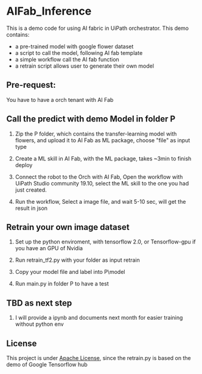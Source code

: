 # AIFab_Inference
This is a demo code for using AI fabric in UiPath orchestrator.
This demo contains:
- a pre-trained model with google flower dataset
- a script to call the model, following AI fab template 
- a simple workflow call the AI fab function
- a retrain script allows user to generate their own model

## Pre-request: 
You have to have a orch tenant with AI Fab

## Call the predict with demo Model in folder P
1. Zip the P folder, which contains the transfer-learning model with flowers, and upload it to AI Fab as ML package, choose "file" as input type
   
2. Create a ML skill in AI Fab, with the ML package, takes ~3min to finish deploy

3. Connect the robot to the Orch with AI Fab, Open the workflow with UiPath Studio community 19.10, select the ML skill to the one you had just created.

4. Run the workflow, Select a image file, and wait 5-10 sec, will get the result in json

## Retrain your own image dataset
1. Set up the python enviroment, with tensorflow 2.0, or Tensorflow-gpu if you have an GPU of Nvidia

2. Run retrain_tf2.py with your folder as input
retrain

3. Copy your model file and label into P\model

4. Run main.py in folder P to have a test

## TBD as next step
1. I will provide a ipynb and documents next month for easier training without python env

## License
This project is under [Apache License](http://www.apache.org/licenses/LICENSE-2.0), since the retrain.py is based on the demo of Google Tensorflow hub
